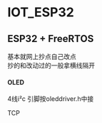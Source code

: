 # IOT_ESP32
<h2/>ESP32 + FreeRTOS</h2>
基本就网上抄点自己改点</br>
抄的和改动过的一般拿横线隔开</br>
<h4/>OLED</h4>
4线i²c 引脚按oleddriver.h中接

TCP</br>
